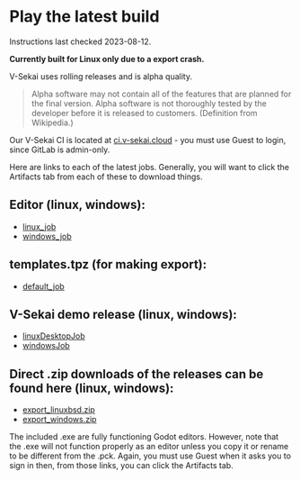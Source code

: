 # Play the latest build

Instructions last checked 2023-08-12.

**Currently built for Linux only due to a export crash.**

V-Sekai uses rolling releases and is alpha quality.

> Alpha software may not contain all of the features that are planned for the final version. Alpha software is not thoroughly tested by the developer before it is released to customers. (Definition from Wikipedia.)

Our V-Sekai CI is located at [ci.v-sekai.cloud](https://ci.v-sekai.cloud) - you must use Guest to login, since GitLab is admin-only.

Here are links to each of the latest jobs. Generally, you will want to click the Artifacts tab from each of these to download things.

## Editor (linux, windows):

- [linux_job](https://ci.v-sekai.cloud/go/tab/build/detail/godot-groups-editor/latest/defaultStage/latest/linux_job)
- [windows_job](https://ci.v-sekai.cloud/go/tab/build/detail/godot-groups-editor/latest/defaultStage/latest/windows_job)

## templates.tpz (for making export):

- [default_job](https://ci.v-sekai.cloud/go/tab/build/detail/godot-groups-editor/latest/templateZipStage/latest/defaultJob)

## V-Sekai demo release (linux, windows):

- [linuxDesktopJob](https://ci.v-sekai.cloud/go/files/groups-export/latest/exportStage/latest/linux_job/export_linuxbsd)
- [windowsJob](https://ci.v-sekai.cloud/go/tab/build/detail/groups-export/latest/exportStage/latest/windows_job)

## Direct .zip downloads of the releases can be found here (linux, windows):

- [export_linuxbsd.zip](https://ci.v-sekai.cloud/go/files/groups-export/latest/exportStage/latest/linux_job/export_linuxbsd.zip)
- [export_windows.zip](https://ci.v-sekai.cloud/go/files/groups-export/latest/exportStage/latest/windows_job/export_windows.zip)

The included .exe are fully functioning Godot editors. However, note that the .exe will not function properly as an editor unless you copy it or rename to be different from the .pck. Again, you must use Guest when it asks you to sign in then, from those links, you can click the Artifacts tab.
